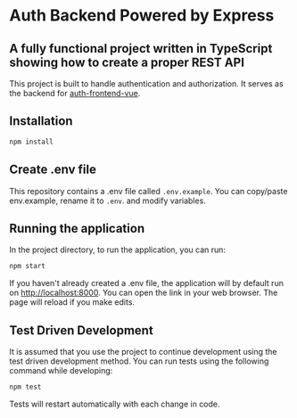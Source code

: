 # Auth Backend Powered by Express

## A fully functional project written in TypeScript showing how to create a proper REST API

This project is built to handle authentication and authorization. It serves as the backend for [auth-frontend-vue](http://github.com/RickITKock/auth-frontend-vue).

## Installation

```bash
npm install
```

## Create .env file

This repository contains a .env file called <code>.env.example</code>. You can copy/paste env.example, rename it to <code>.env</code>. and modify variables.

## Running the application

In the project directory, to run the application, you can run:

```bash
npm start
```

If you haven't already created a .env file, the application will by default run on [http://localhost:8000](http://localhost:8000).
You can open the link in your web browser. The page will reload if you make edits.

## Test Driven Development

It is assumed that you use the project to continue development using the test driven development method. You can run tests using the following command while developing:

```bash
npm test
```

Tests will restart automatically with each change in code.